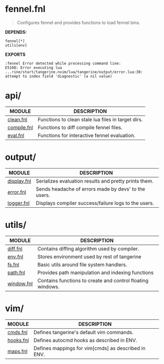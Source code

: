 # fennel.fnl
> Configures fennel and provides functions to load fennel bins.

**DEPENDS:**
```
fennel[*]
utils[env]
```

**EXPORTS**
```fennel
:fennel Error detected while processing command line:
E5108: Error executing lua ...rine/start/tangerine.nvim/lua/tangerine/output/error.lua:30: attempt to index field 'diagnostic' (a nil value)
```

# api/
| MODULE                                   | DESCRIPTION                                                  |
| ---------------------------------------- | ------------------------------------------------------------ |
|     [clean.fnl](./api/clean.fnl)         | Functions to clean stale lua files in target dirs.           |
|   [compile.fnl](./api/compile.fnl)       | Functions to diff compile fennel files.                      |
|      [eval.fnl](./api/eval.fnl)          | Functions for interactive fennel evaluation.                 |

# output/
| MODULE                                   | DESCRIPTION                                                  |
| ---------------------------------------- | ------------------------------------------------------------ |
|   [display.fnl](./output/display.fnl)    | Serializes evaluation results and pretty prints them.        |
|     [error.fnl](./output/error.fnl)      | Sends headache of errors made by devs' to the users.         |
|    [logger.fnl](./output/logger.fnl)     | Displays compiler success/failure logs to the users.         |

# utils/
| MODULE                                   | DESCRIPTION                                                  |
| ---------------------------------------- | ------------------------------------------------------------ |
|      [diff.fnl](./utils/diff.fnl)        | Contains diffing algorithm used by compiler.                 |
|       [env.fnl](./utils/env.fnl)         | Stores environment used by rest of tangerine                 |
|        [fs.fnl](./utils/fs.fnl)          | Basic utils around file system handlers.                     |
|      [path.fnl](./utils/path.fnl)        | Provides path manipulation and indexing functions            |
|    [window.fnl](./utils/window.fnl)      | Contains functions to create and control floating windows.   |

# vim/
| MODULE                                   | DESCRIPTION                                                  |
| ---------------------------------------- | ------------------------------------------------------------ |
|      [cmds.fnl](./vim/cmds.fnl)          | Defines tangerine's default vim commands.                    |
|     [hooks.fnl](./vim/hooks.fnl)         | Defines autocmd hooks as described in ENV.                   |
|      [maps.fnl](./vim/maps.fnl)          | Defines mappings for vim[cmds] as described in ENV.          |

